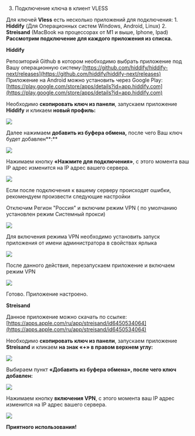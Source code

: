 ### 

3. Подключение ключа в клиент VLESS

Для ключей **Vless** есть несколько приложений для подключения: 1. **Hiddify** (Для Операционных систем Windows, Android, Linux) 2. **Streisand** (MacBook на процессорах от M1 и выше, Iphone, Ipad) **Рассмотрим подключение для каждого приложения из списка.**

**Hiddify**

Репозиторий Github в котором необходимо выбрать приложение под Вашу операционную систему:[https://github.com/hiddify/hiddify-next/releases](https://github.com/hiddify/hiddify-next/releases) [](https://github.com/hiddify/hiddify-next/releases)Приложение на Android можно установить через Google Play: [https://play.google.com/store/apps/details?id=app.hiddify.com](https://play.google.com/store/apps/details?id=app.hiddify.com)

Необходимо **скопировать ключ из панели**, запускаем приложение **Hiddify** и кликаем **новый профиль:**

![](https://wiki.aeza.net/~gitbook/image?url=https%3A%2F%2F3617065060-files.gitbook.io%2F%7E%2Ffiles%2Fv0%2Fb%2Fgitbook-x-prod.appspot.com%2Fo%2Fspaces%252FUnRPFrwc6T8DKu166mM1%252Fuploads%252FcBrbbgeXhP6qRlz7InPx%252FScreenshot_16.jpg%3Falt%3Dmedia%26token%3D465be4a6-300d-4a42-a7a5-f995e41a4e3a&width=768&dpr=4&quality=100&sign=50e8e6b8&sv=2)

Далее нажимаем **добавить из буфера обмена,** после чего Ваш ключ будет добавлен**:**

![](https://wiki.aeza.net/~gitbook/image?url=https%3A%2F%2F3617065060-files.gitbook.io%2F%7E%2Ffiles%2Fv0%2Fb%2Fgitbook-x-prod.appspot.com%2Fo%2Fspaces%252FUnRPFrwc6T8DKu166mM1%252Fuploads%252F9hjMfgJGujXtcJcev88n%252FScreenshot_17.jpg%3Falt%3Dmedia%26token%3De84944e1-018a-4c94-824a-5f30f742b824&width=768&dpr=4&quality=100&sign=fa8df411&sv=2)

Нажимаем кнопку **«Нажмите для подключения»**, с этого момента ваш IP адрес изменится на IP адрес вашего сервера.

![](https://wiki.aeza.net/~gitbook/image?url=https%3A%2F%2F3617065060-files.gitbook.io%2F%7E%2Ffiles%2Fv0%2Fb%2Fgitbook-x-prod.appspot.com%2Fo%2Fspaces%252FUnRPFrwc6T8DKu166mM1%252Fuploads%252FsxBIkAU4VmWmgJXYjKMw%252FScreenshot_49.jpg%3Falt%3Dmedia%26token%3D06c8ed39-9436-46ba-a5e8-f175e8adb3aa&width=768&dpr=4&quality=100&sign=6c360397&sv=2)

Если после подключения к вашему серверу происходят ошибки, рекомендуем произвести следующие настройки

Отключим Регион "Россия" и включим режим VPN ( по умолчанию установлен режим Системный прокси)

![](https://wiki.aeza.net/~gitbook/image?url=https%3A%2F%2F3617065060-files.gitbook.io%2F%7E%2Ffiles%2Fv0%2Fb%2Fgitbook-x-prod.appspot.com%2Fo%2Fspaces%252FUnRPFrwc6T8DKu166mM1%252Fuploads%252FpMgT5j3r9TPlWJvSz2oR%252FScreenshot_65.jpg%3Falt%3Dmedia%26token%3D31c89b06-3238-452e-b973-9808c40a927c&width=768&dpr=4&quality=100&sign=95a93515&sv=2)

Для включения режима VPN необходимо установить запуск приложения от имени администратора в свойствах ярлыка

![](https://wiki.aeza.net/~gitbook/image?url=https%3A%2F%2F3617065060-files.gitbook.io%2F%7E%2Ffiles%2Fv0%2Fb%2Fgitbook-x-prod.appspot.com%2Fo%2Fspaces%252FUnRPFrwc6T8DKu166mM1%252Fuploads%252FA5R1WV47FD4wwiEDNZkH%252FScreenshot_66.jpg%3Falt%3Dmedia%26token%3Dd3877aa3-9873-491e-9518-432319d9aff4&width=768&dpr=4&quality=100&sign=24272102&sv=2)

После данного действия, перезапускаем приложение и включаем режим VPN

![](https://wiki.aeza.net/~gitbook/image?url=https%3A%2F%2F3617065060-files.gitbook.io%2F%7E%2Ffiles%2Fv0%2Fb%2Fgitbook-x-prod.appspot.com%2Fo%2Fspaces%252FUnRPFrwc6T8DKu166mM1%252Fuploads%252FXEkLLrzoxdVsfZ88KlCf%252FScreenshot_67.jpg%3Falt%3Dmedia%26token%3D6951062e-33d5-46ae-934e-caa82cd93012&width=768&dpr=4&quality=100&sign=3b370e63&sv=2)

Готово. Приложение настроено.

**Streisand**

Данное приложение можно скачать по ссылкe: [https://apps.apple.com/ru/app/streisand/id6450534064](https://apps.apple.com/ru/app/streisand/id6450534064)

Необходимо **скопировать ключ из панели**, запускаем приложение **Streisand** и кликаем **на знак «+» в правом верхнем углу:**

![](https://wiki.aeza.net/~gitbook/image?url=https%3A%2F%2F3617065060-files.gitbook.io%2F%7E%2Ffiles%2Fv0%2Fb%2Fgitbook-x-prod.appspot.com%2Fo%2Fspaces%252FUnRPFrwc6T8DKu166mM1%252Fuploads%252FXzmereTZ4xDM8kOMjCi1%252FScreenshot_20.jpg%3Falt%3Dmedia%26token%3D3bbe7df3-b42f-473a-b7f7-d4a124b66dee&width=768&dpr=4&quality=100&sign=b9baf1fe&sv=2)

Выбираем пункт **«Добавить из буфера обмена», после чего ключ добавлен:**

![](https://wiki.aeza.net/~gitbook/image?url=https%3A%2F%2F3617065060-files.gitbook.io%2F%7E%2Ffiles%2Fv0%2Fb%2Fgitbook-x-prod.appspot.com%2Fo%2Fspaces%252FUnRPFrwc6T8DKu166mM1%252Fuploads%252FkYwDHuLCFRpEnMrgeqWB%252FScreenshot_21.jpg%3Falt%3Dmedia%26token%3Db47d84c8-8f52-4347-bbf1-a6154f9cc11d&width=768&dpr=4&quality=100&sign=f89ac847&sv=2)

Нажимаем кнопку **включения VPN**, с этого момента ваш IP адрес изменится на IP адрес вашего сервера.

![](https://wiki.aeza.net/~gitbook/image?url=https%3A%2F%2F3617065060-files.gitbook.io%2F%7E%2Ffiles%2Fv0%2Fb%2Fgitbook-x-prod.appspot.com%2Fo%2Fspaces%252FUnRPFrwc6T8DKu166mM1%252Fuploads%252F4Ns4xvHYg3CDtQBAeOTV%252FScreenshot_50.jpg%3Falt%3Dmedia%26token%3D0e9283a4-8a27-46a5-bfe6-bcc777ff52a8&width=768&dpr=4&quality=100&sign=9706dca9&sv=2)

**Приятного использования!**

